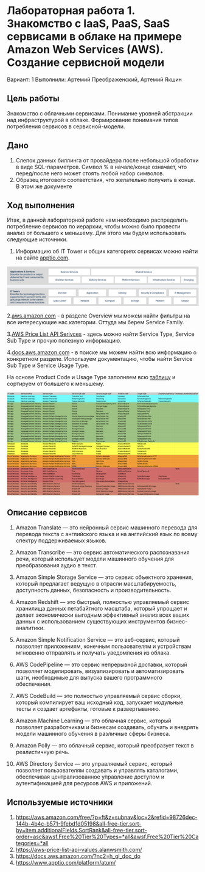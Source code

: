 # Лабораторная работа 1. Знакомство с IaaS, PaaS, SaaS сервисами в облаке на примере Amazon Web Services (AWS). Создание сервисной модели

Вариант: 1
Выполнили:  Артемий Преображенский, Артемий Якшин

## Цель работы

Знакомство с облачными сервисами. Понимание уровней абстракции над инфраструктурой в облаке. Формирование понимания типов потребления сервисов в сервисной-модели.

## Дано

1. Слепок данных биллинга от провайдера после небольшой обработки в виде SQL-параметров. Символ % в начале/конце означает, что перед/после него может стоять любой набор символов.
2. Образец итогового соответствия, что желательно получить в конце. В этом же документе  

## Ход выполнения

Итак, в данной лабораторной работе нам необходимо распределить потребление сервисов по иерархии, чтобы можно было провести анализ от большего к меньшему. Для этого мы будем использовать следующие источники.

1. Информацию об IT Tower и общих категориях сервисах можно найти на сайте [apptio.com](https://www.apptio.com/platform/atum/).

![](./assets/1.png)

2.[aws.amazon.com](https://aws.amazon.com/free/?p=ft&z=subnav&loc=2&refid=98726dec-144b-4b4c-b571-9febd1d05198&all-free-tier.sort-by=item.additionalFields.SortRank&all-free-tier.sort-order=asc&awsf.Free%20Tier%20Types=*all&awsf.Free%20Tier%20Categories=*all) - в разделе Overview мы можем найти фильтры на все интересующие нас категории. Оттуда мы берем Service Family.

3.[AWS Price List API Serivces](https://aws-price-list-api-values.alanwsmith.com/) - здесь можно найти Service Type, Service Sub Type и прочую полезную информацию.

4.[docs.aws.amazon.com](https://docs.aws.amazon.com/?nc2=h_ql_doc_do) - в поиске мы можем найти всю информацию о конкретном разделе. Используем документацию, чтобы найти Service Sub Type и Service Usage Type.

На основе Product Code и Usage Type заполняем всю [таблицу](https://docs.google.com/spreadsheets/d/1GvFC9WZPQ6x2wD0hDskqCn9f3an3M2eHxoqT5yuw4k0/edit?usp=sharing) и сортируем от большего к меньшему.

![](./assets/2.png)

## Описание сервисов

1. Amazon Translate — это нейронный сервис машинного перевода для перевода текста с английского языка и на английский язык по всему спектру поддерживаемых языков.

2. Amazon Transcribe — это сервис автоматического распознавания речи, который использует модели машинного обучения для преобразования аудио в текст.

3. Amazon Simple Storage Service — это сервис объектного хранения, который предлагает ведущую в отрасли масштабируемость, доступность данных, безопасность и производительность.

4. Amazon Redshift — это быстрый, полностью управляемый сервис хранилища данных петабайтного масштаба, который упрощает и делает экономически выгодным эффективный анализ всех ваших данных с использованием существующих инструментов бизнес-аналитики.

5. Amazon Simple Notification Service — это веб-сервис, который позволяет приложениям, конечным пользователям и устройствам мгновенно отправлять и получать уведомления из облака.

6. AWS CodePipeline — это сервис непрерывной доставки, который позволяет моделировать, визуализировать и автоматизировать шаги, необходимые для выпуска вашего программного обеспечения.

7. AWS CodeBuild — это полностью управляемый сервис сборки, который компилирует ваш исходный код, запускает модульные тесты и создает артефакты, готовые к развертыванию.

8. Amazon Machine Learning — это облачная сервис, который позволяет разработчикам и бизнесам создавать, обучать и внедрять модели машинного обучения в различные сферы бизнеса.

9. Amazon Polly — это облачный сервис, который преобразует текст в реалистичную речь.

10. AWS Directory Service — это управляемый сервис, который позволяет пользователям создавать и управлять каталогами, обеспечивая централизованное управление доступом и аутентификацией для ресурсов AWS и приложений.

## Используемые источники

1. <https://aws.amazon.com/free/?p=ft&z=subnav&loc=2&refid=98726dec-144b-4b4c-b571-9febd1d05198&all-free-tier.sort-by=item.additionalFields.SortRank&all-free-tier.sort-order=asc&awsf.Free%20Tier%20Types=*all&awsf.Free%20Tier%20Categories=*all>
2. <https://aws-price-list-api-values.alanwsmith.com/>
3. <https://docs.aws.amazon.com/?nc2=h_ql_doc_do>
4. <https://www.apptio.com/platform/atum/>
